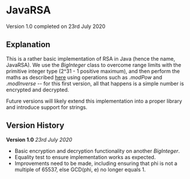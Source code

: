 # JavaRSA
Version 1.0 completed on 23rd July 2020

## Explanation
This is a rather basic implementation of RSA in Java (hence the name, JavaRSA). We use the *BigInteger* class to overcome range limits with the primitive integer type (2^31 - 1 positive maximum), and then perform the maths as described [here](https://brilliant.org/wiki/rsa-encryption/) using operations such as *.modPow* and *.modInverse* -- for this first version, all that happens is a simple number is encrypted and decrypted.

Future versions will likely extend this implementation into a proper library and introduce support for strings.

## Version History
**Version 1.0** *23rd July 2020*
- Basic encryption and decryption functionality on another *BigInteger*.
- Equality test to ensure implementation works as expected.
- Improvements need to be made, including ensuring that phi is not a multiple of 65537, else GCD(phi, e) no longer equals 1.
